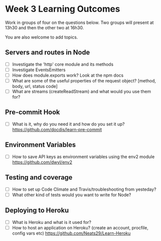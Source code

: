 # Week 3 Learning Outcomes

Work in groups of four on the questions below. Two groups will present at 13h30 and then the other two at 16h30.

You are also welcome to add topics.

## Servers and routes in Node
* [ ] Investigate the 'http' core module and its methods
* [ ] Investigate EventsEmitters
* [ ] How does module.exports work? Look at the npm docs
* [ ] What are some of the useful properties of the request object? [method, body, url, status code]
* [ ] What are streams (createReadStream) and what would you use them for?

## Pre-commit Hook
* [ ] What is it, why do you need it and how do you set it up?
https://github.com/docdis/learn-pre-commit

## Environment Variables
* [ ] How to save API keys as environment variables using the env2 module
https://github.com/dwyl/env2

## Testing and coverage
* [ ] How to set up Code Climate and Travis/troubleshooting from yesteday?
* [ ] What other kind of tests would you want to write for Node?

## Deploying to Heroku
* [ ] What is Heroku and what is it used for?
* [ ] How to host an application on Heroku? (create an account, procfile, config vars etc)
https://github.com/Neats29/Learn-Heroku

